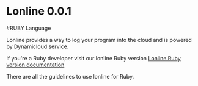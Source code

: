 # Lonline 0.0.1

#RUBY Language

Lonline provides a way to log your program into the cloud and is powered by Dynamicloud service.

If you're a Ruby developer visit our lonline Ruby version [Lonline Ruby version documentation](https://github.com/dynamicloud/lonline_for_ruby "Lonline Ruby version documentation") 

There are all the guidelines to use lonline for Ruby. 
